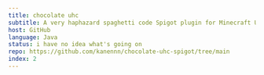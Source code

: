 ```yaml
---
title: chocolate uhc
subtitle: A very haphazard spaghetti code Spigot plugin for Minecraft UHC and UHC-like gamemodes or just whatever I feel like at any given time (it's devolved into such a state that I don't even know what it is anymore)
host: GitHub
language: Java
status: i have no idea what's going on
repo: https://github.com/kanennn/chocolate-uhc-spigot/tree/main
index: 2
---
```

